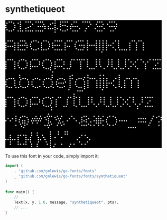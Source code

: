 # synthetiqueot

![synthetiqueot](synthetiqueot.png)

To use this font in your code, simply import it:

```go
import (
	. "github.com/gmlewis/go-fonts/fonts"
	_ "github.com/gmlewis/go-fonts/fonts/synthetiqueot"
)

func main() {
	// ...
	Text(x, y, 1.0, message, "synthetiqueot", pts),
	// ...
}
```
